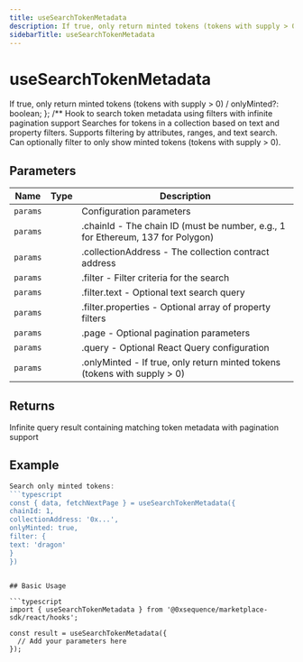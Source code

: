 ```yaml
---
title: useSearchTokenMetadata
description: If true, only return minted tokens (tokens with supply > 0) / onlyMinted?: boolean; }; /** Hook to search token metadata using filters with infinite pagination support Searches for tokens in a collection based on text and property filters. Supports filtering by attributes, ranges, and text search. Can optionally filter to only show minted tokens (tokens with supply > 0).
sidebarTitle: useSearchTokenMetadata
---
```


# useSearchTokenMetadata

If true, only return minted tokens (tokens with supply > 0) / onlyMinted?: boolean; }; /** Hook to search token metadata using filters with infinite pagination support Searches for tokens in a collection based on text and property filters. Supports filtering by attributes, ranges, and text search. Can optionally filter to only show minted tokens (tokens with supply > 0).

## Parameters

| Name | Type | Description |
|------|------|-------------|
| `params` |  | Configuration parameters |
| `params` |  | .chainId - The chain ID (must be number, e.g., 1 for Ethereum, 137 for Polygon) |
| `params` |  | .collectionAddress - The collection contract address |
| `params` |  | .filter - Filter criteria for the search |
| `params` |  | .filter.text - Optional text search query |
| `params` |  | .filter.properties - Optional array of property filters |
| `params` |  | .page - Optional pagination parameters |
| `params` |  | .query - Optional React Query configuration |
| `params` |  | .onlyMinted - If true, only return minted tokens (tokens with supply > 0) |

## Returns

Infinite query result containing matching token metadata with pagination support

## Example

```typescript
Search only minted tokens:
```typescript
const { data, fetchNextPage } = useSearchTokenMetadata({
chainId: 1,
collectionAddress: '0x...',
onlyMinted: true,
filter: {
text: 'dragon'
}
})
```
```

## Basic Usage

```typescript
import { useSearchTokenMetadata } from '@0xsequence/marketplace-sdk/react/hooks';

const result = useSearchTokenMetadata({
  // Add your parameters here
});
```

